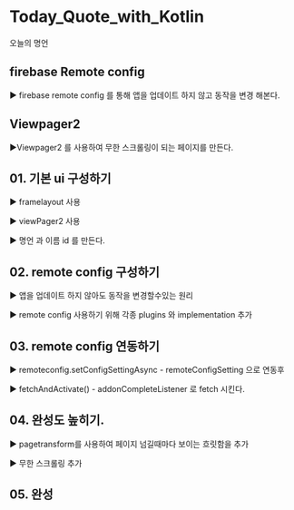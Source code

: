 # Today_Quote_with_Kotlin

오늘의 명언

## firebase Remote config

▶ firebase remote config 를 통해 앱을 업데이트 하지 않고 동작을 변경 해본다.

## Viewpager2

▶Viewpager2 를 사용하여 무한 스크롤링이 되는 페이지를 만든다.

## 01. 기본 ui 구성하기

▶ framelayout 사용

▶ viewPager2 사용 

▶ 명언 과 이름 id 를 만든다.

## 02. remote config 구성하기

▶ 앱을 업데이트 하지 않아도 동작을 변경할수있는 원리

▶ remote config 사용하기 위해 각종 plugins 와 implementation 추가

## 03. remote config 연동하기

▶ remoteconfig.setConfigSettingAsync - remoteConfigSetting 으로 연동후

▶ fetchAndActivate() - addonCompleteListener 로 fetch 시킨다.

## 04. 완성도 높히기.

▶ pagetransform를 사용하여 페이지 넘길때마다 보이는 흐릿함을 추가 

▶ 무한 스크롤링 추가

## 05. 완성
